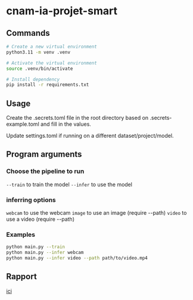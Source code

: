 # cnam-ia-projet-smart

## Commands

```bash
# Create a new virtual environment
python3.11 -m venv .venv
```

```bash
# Activate the virtual environment
source .venv/bin/activate
```

```bash
# Install dependency
pip install -r requirements.txt
```

## Usage
Create the .secrets.toml file in the root directory based on .secrets-example.toml and fill in the values.

Update settings.toml if running on a different dataset/project/model.

## Program arguments
### Choose the pipeline to run
`--train` to train the model
`--infer` to use the model

### inferring options
`webcam` to use the webcam
`image` to use an image (require --path)
`video` to use a video (require --path)

### Examples
```bash
python main.py --train
python main.py --infer webcam
python main.py --infer video --path path/to/video.mp4
```

## Rapport
[ici](./RAPPORT.md)
